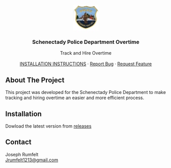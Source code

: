 <br />
<p align="center">
  <a href="https://github.com/Jrumfelt/Overtime">
    <img src="Images/Icon.jpg" alt="Icon" width="80" height="80">
  </a>

  <h3 align="center">Schenectady Police Department Overtime</h3>

  <p align="center">
    Track and Hire Overtime 
    <br />
    <br />
    <a href="https://github.com/Jrumfelt/Overtime">INSTALLATION INSTRUCTIONS</b></a>
    ·
    <a href="https://github.com/othneildrew/Best-README-Template/issues">Report Bug</a>
    ·
    <a href="https://github.com/othneildrew/Best-README-Template/issues">Request Feature</a>
  </p>
</p>

<!-- ABOUT THE PROJECT -->
## About The Project

This project was developed for the Schenectady Police Department to make tracking and hiring overtime an easier and more efficient process. 

## Installation

Dowload the latest version from [releases](https://github.com/Jrumfelt/Overtime/releases)

## Contact
Joseph Rumfelt
<br>
Jrumfelt1213@gmail.com

